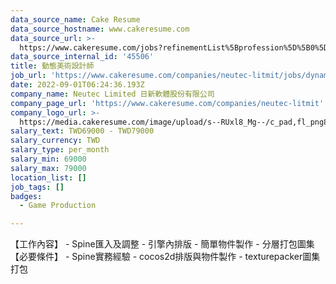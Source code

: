 ```yaml
---
data_source_name: Cake Resume
data_source_hostname: www.cakeresume.com
data_source_url: >-
  https://www.cakeresume.com/jobs?refinementList%5Bprofession%5D%5B0%5D=game-production&range%5Bsalary_range%5D%5Bmin%5D=1000000
data_source_internal_id: '45506'
title: 動態美術設計師
job_url: 'https://www.cakeresume.com/companies/neutec-litmit/jobs/dynamic-art-designer'
date: 2022-09-01T06:24:36.193Z
company_name: Neutec Limited 日新軟體股份有限公司
company_page_url: 'https://www.cakeresume.com/companies/neutec-litmit'
company_logo_url: >-
  https://media.cakeresume.com/image/upload/s--RUxl8_Mg--/c_pad,fl_png8,h_200,w_200/v1628504376/lmx1noydr3lftcnesn8i.png
salary_text: TWD69000 - TWD79000
salary_currency: TWD
salary_type: per_month
salary_min: 69000
salary_max: 79000
location_list: []
job_tags: []
badges:
  - Game Production

---
```


【工作內容】 - Spine匯入及調整 - 引擎內排版 - 簡單物件製作 - 分層打包圖集 【必要條件】 - Spine實務經驗 - cocos2d排版與物件製作 - texturepacker圖集打包